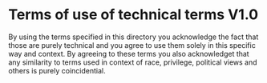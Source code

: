 # Terms of use of technical terms V1.0

By using the terms specified in this directory you acknowledge the fact that those are purely technical  and you agree to use them solely in this specific way and context. By agreeing to these terms you also acknowledget that any similarity to terms used in context of race, privilege, political views and others is purely coincidential.